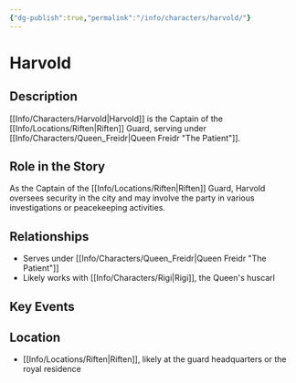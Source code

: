 ```yaml
---
{"dg-publish":true,"permalink":"/info/characters/harvold/"}
---
```


# Harvold

## Description
[[Info/Characters/Harvold\|Harvold]] is the Captain of the [[Info/Locations/Riften\|Riften]] Guard, serving under [[Info/Characters/Queen_Freidr\|Queen Freidr "The Patient"]].

## Role in the Story
As the Captain of the [[Info/Locations/Riften\|Riften]] Guard, Harvold oversees security in the city and may involve the party in various investigations or peacekeeping activities.

## Relationships
- Serves under [[Info/Characters/Queen_Freidr\|Queen Freidr "The Patient"]]
- Likely works with [[Info/Characters/Rigi\|Rigi]], the Queen's huscarl

## Key Events


## Location
- [[Info/Locations/Riften\|Riften]], likely at the guard headquarters or the royal residence

